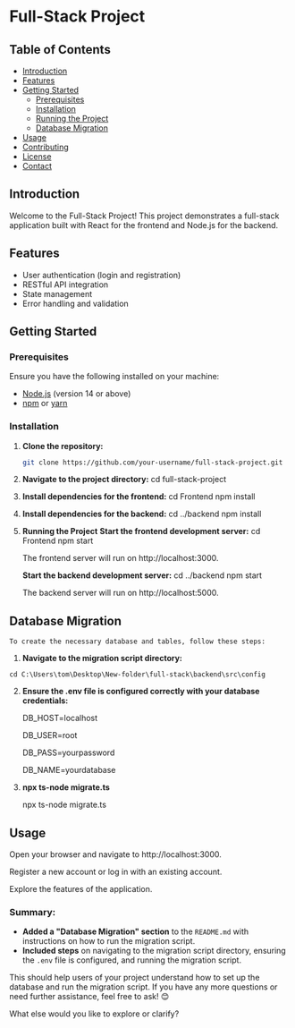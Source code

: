 # Full-Stack Project

## Table of Contents

- [Introduction](#introduction)
- [Features](#features)
- [Getting Started](#getting-started)
  - [Prerequisites](#prerequisites)
  - [Installation](#installation)
  - [Running the Project](#running-the-project)
  - [Database Migration](#database-migration)
- [Usage](#usage)
- [Contributing](#contributing)
- [License](#license)
- [Contact](#contact)

## Introduction

Welcome to the Full-Stack Project! This project demonstrates a full-stack application built with React for the frontend and Node.js for the backend.

## Features

- User authentication (login and registration)
- RESTful API integration
- State management
- Error handling and validation

## Getting Started

### Prerequisites

Ensure you have the following installed on your machine:

- [Node.js](https://nodejs.org/) (version 14 or above)
- [npm](https://www.npmjs.com/) or [yarn](https://yarnpkg.com/)

### Installation

1. **Clone the repository:**

   ```bash
   git clone https://github.com/your-username/full-stack-project.git


2. **Navigate to the project directory:**
    cd full-stack-project


3. **Install dependencies for the frontend:**
    cd Frontend
    npm install


4. **Install dependencies for the backend:**
    cd ../backend
    npm install

5. **Running the Project**
    **Start the frontend development server:**
    cd Frontend
    npm start

    The frontend server will run on http://localhost:3000.



    **Start the backend development server:**
    cd ../backend
    npm start

    The backend server will run on http://localhost:5000.


## Database Migration

    To create the necessary database and tables, follow these steps:

  1. **Navigate to the migration script directory:**

    cd C:\Users\tom\Desktop\New-folder\full-stack\backend\src\config

2. **Ensure the .env file is configured correctly with your database credentials:**

    DB_HOST=localhost

    DB_USER=root

    DB_PASS=yourpassword
    
    DB_NAME=yourdatabase

3. **npx ts-node migrate.ts**

    npx ts-node migrate.ts



## Usage

Open your browser and navigate to http://localhost:3000.

Register a new account or log in with an existing account.

Explore the features of the application.


### Summary:
- **Added a "Database Migration" section** to the `README.md` with instructions on how to run the migration script.
- **Included steps** on navigating to the migration script directory, ensuring the `.env` file is configured, and running the migration script.

This should help users of your project understand how to set up the database and run the migration script. If you have any more questions or need further assistance, feel free to ask! 😊

What else would you like to explore or clarify?